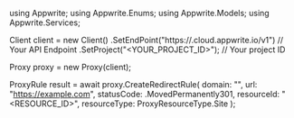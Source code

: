 using Appwrite;
using Appwrite.Enums;
using Appwrite.Models;
using Appwrite.Services;

Client client = new Client()
    .SetEndPoint("https://<REGION>.cloud.appwrite.io/v1") // Your API Endpoint
    .SetProject("<YOUR_PROJECT_ID>"); // Your project ID

Proxy proxy = new Proxy(client);

ProxyRule result = await proxy.CreateRedirectRule(
    domain: "",
    url: "https://example.com",
    statusCode: .MovedPermanently301,
    resourceId: "<RESOURCE_ID>",
    resourceType: ProxyResourceType.Site
);